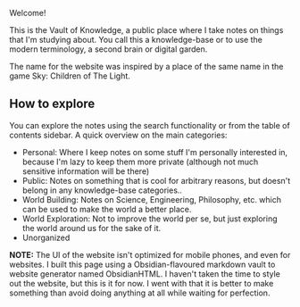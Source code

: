 Welcome!

This is the Vault of Knowledge, a public place where I take notes on things that I'm studying about. You call this a knowledge-base or to use the modern terminology, a second brain or digital garden.

The name for the website was inspired by a place of the same name in the game Sky: Children of The Light.

## How to explore
You can explore the notes using the search functionality or from the table of contents sidebar. A quick overview on the main categories:

- Personal: Where I keep notes on some stuff I'm personally interested in, because I'm lazy to keep them more private (although not much sensitive information will be there)
- Public: Notes on something that is cool for arbitrary reasons, but doesn't belong in any knowledge-base categories..
- World Building: Notes on Science, Engineering, Philosophy, etc. which can be used to make the world a better place.
- World Exploration: Not to improve the world per se, but just exploring the world around us for the sake of it.
- Unorganized

**NOTE:** The UI of the website isn't optimized for mobile phones, and even for websites. I built this page using a Obsidian-flavoured markdown vault to website generator named ObsidianHTML. I haven't taken the time to style out the website, but this is it for now. I went with that it is better to make something than avoid doing anything at all while waiting for perfection.

